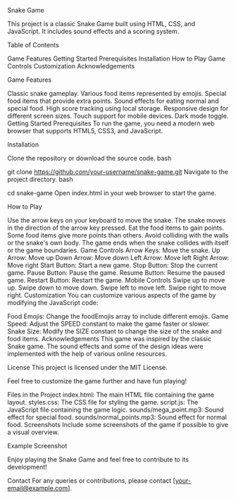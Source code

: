 Snake Game



This project is a classic Snake Game built using HTML, CSS, and JavaScript. It includes sound effects and a scoring system.

Table of Contents



Game Features
Getting Started
Prerequisites
Installation
How to Play
Game Controls
Customization
Acknowledgements



Game Features



Classic snake gameplay.
Various food items represented by emojis.
Special food items that provide extra points.
Sound effects for eating normal and special food.
High score tracking using local storage.
Responsive design for different screen sizes.
Touch support for mobile devices.
Dark mode toggle.
Getting Started
Prerequisites
To run the game, you need a modern web browser that supports HTML5, CSS3, and JavaScript.

Installation


Clone the repository or download the source code.
bash


git clone https://github.com/your-username/snake-game.git
Navigate to the project directory.
bash



cd snake-game
Open index.html in your web browser to start the game.


How to Play



Use the arrow keys on your keyboard to move the snake.
The snake moves in the direction of the arrow key pressed.
Eat the food items to gain points. Some food items give more points than others.
Avoid colliding with the walls or the snake's own body.
The game ends when the snake collides with itself or the game boundaries.
Game Controls
Arrow Keys: Move the snake.
Up Arrow: Move up
Down Arrow: Move down
Left Arrow: Move left
Right Arrow: Move right
Start Button: Start a new game.
Stop Button: Stop the current game.
Pause Button: Pause the game.
Resume Button: Resume the paused game.
Restart Button: Restart the game.
Mobile Controls
Swipe up to move up.
Swipe down to move down.
Swipe left to move left.
Swipe right to move right.
Customization
You can customize various aspects of the game by modifying the JavaScript code:

Food Emojis: Change the foodEmojis array to include different emojis.
Game Speed: Adjust the SPEED constant to make the game faster or slower.
Snake Size: Modify the SIZE constant to change the size of the snake and food items.
Acknowledgements
This game was inspired by the classic Snake game. The sound effects and some of the design ideas were implemented with the help of various online resources.

License
This project is licensed under the MIT License.

Feel free to customize the game further and have fun playing!

Files in the Project
index.html: The main HTML file containing the game layout.
styles.css: The CSS file for styling the game.
script.js: The JavaScript file containing the game logic.
sounds/mega_point.mp3: Sound effect for special food.
sounds/normal_points.mp3: Sound effect for normal food.
Screenshots
Include some screenshots of the game if possible to give a visual overview.

Example Screenshot

Enjoy playing the Snake Game and feel free to contribute to its development!

Contact
For any queries or contributions, please contact [your-email@example.com].

